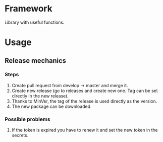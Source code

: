 # Framework
Library with useful functions.

# Usage
## Release mechanics
### Steps
1. Create pull request from develop -> master and merge it.
2. Create new release (go to releases and create new one. Tag can be set directly in the new release).
3. Thanks to MinVer, the tag of the release is used directly as the version.
4. The new package can be downloaded.

### Possible problems
1. If the token is expired you have to renew it and set the new token in the secrets.
